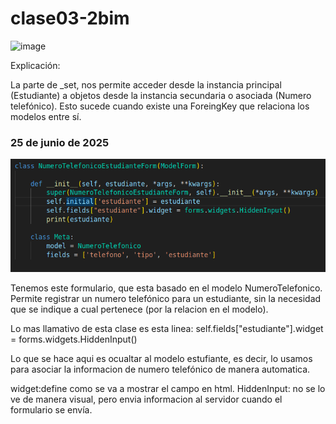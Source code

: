 # clase03-2bim

![image](https://github.com/user-attachments/assets/52c42784-c191-4a58-99b3-2552be592323)

Explicación: 

La parte de _set, nos permite acceder desde la instancia principal (Estudiante) a objetos desde la instancia secundaria o asociada (Numero telefónico).
Esto sucede cuando existe una ForeingKey que relaciona los modelos entre sí.


### 25 de junio de 2025

![alt text](image-1.png)

Tenemos este formulario, que esta basado en el modelo NumeroTelefonico. Permite registrar un numero telefónico para un estudiante, sin la necesidad que se indique a cual pertenece (por la relacion en el modelo).

Lo mas llamativo de esta clase es esta linea:
self.fields["estudiante"].widget = forms.widgets.HiddenInput()

Lo que se hace aqui es ocualtar al modelo estufiante, es decir, lo usamos para asociar la informacion de numero telefónico de manera automatica.

widget:define como se va a mostrar el campo en html.
HiddenInput: no se lo ve de manera visual, pero envia informacion al servidor cuando el formulario se envía.
